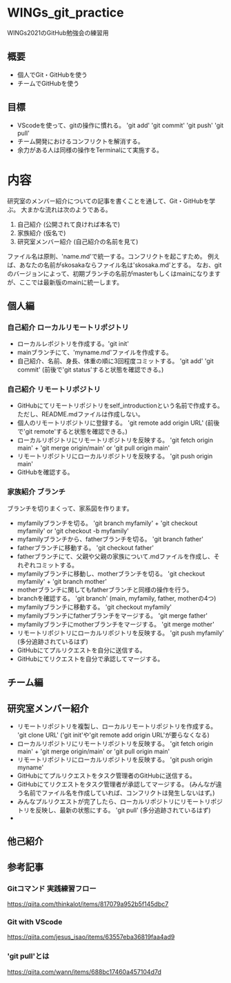 # WINGs_git_practice
WINGs2021のGitHub勉強会の練習用

## 概要
- 個人でGit・GitHubを使う
- チームでGitHubを使う

## 目標
- VScodeを使って、gitの操作に慣れる。 'git add' 'git commit' 'git push' 'git pull'
- チーム開発におけるコンフリクトを解消する。
- 余力がある人は同様の操作をTerminalにて実施する。

# 内容
研究室のメンバー紹介についての記事を書くことを通して、Git・GitHubを学ぶ。
大まかな流れは次のようである。

1. 自己紹介 (公開されて良ければ本名で)
2. 家族紹介 (仮名で)
3. 研究室メンバー紹介 (自己紹介の名前を見て)

ファイル名は原則、'name.md'で統一する。コンフリクトを起こすため。
例えば、あなたの名前がskosakaならファイル名は'skosaka.md'とする。
なお、gitのバージョンによって、初期ブランチの名前がmasterもしくはmainになりますが、ここでは最新版のmainに統一します。

## 個人編
### 自己紹介 ローカルリモートリポジトリ
- ローカルレポジトリを作成する。'git init'
- mainブランチにて、'myname.md'ファイルを作成する。
- 自己紹介、名前、身長、体重の順に3回程度コミットする。 'git add' 'git commit' (前後で'git status'すると状態を確認できる。)

### 自己紹介 リモートリポジトリ
- GitHubにてリモートリポジトリをself_introductionという名前で作成する。ただし、README.mdファイルは作成しない。
- 個人のリモートリポジトリに登録する。 'git remote add origin URL' (前後で'git remote'すると状態を確認できる。)
- ローカルリポジトリにリモートリポジトリを反映する。 'git fetch origin main' + 'git merge origin/main' or 'git pull origin main'
- リモートリポジトリにローカルリポジトリを反映する。 'git push origin main'
- GitHubを確認する。

### 家族紹介 ブランチ
ブランチを切りまくって、家系図を作ります。
- myfamilyブランチを切る。 'git branch myfamily' + 'git checkout myfamily' or 'git checkout -b myfamily'
- myfamilyブランチから、fatherブランチを切る。 'git branch father'
- fatherブランチに移動する。 'git checkout father'
- fatherブランチにて、父親や父親の家族について.mdファイルを作成し、それぞれコミットする。
- myfamilyブランチに移動し、motherブランチを切る。 'git checkout myfamily' + 'git branch mother'
- motherブランチに関してもfatherブランチと同様の操作を行う。
- branchを確認する。 'git branch' (main, myfamily, father, motherの4つ)
- myfamilyブランチに移動する。 'git checkout myfamily'
- myfamilyブランチにfatherブランチをマージする。 'git merge father'
- myfamilyブランチにmotherブランチをマージする。 'git merge mother'
- リモートリポジトリにローカルリポジトリを反映する。 'git push myfamily' (多分追跡されているはず)
- GitHubにてプルリクエストを自分に送信する。
- GitHubにてリクエストを自分で承認してマージする。

## チーム編
## 研究室メンバー紹介 
- リモートリポジトリを複製し、ローカルリモートリポジトリを作成する。 'git clone URL'  ('git init'や'git remote add origin URL'が要らなくなる)
- ローカルリポジトリにリモートリポジトリを反映する。 'git fetch origin main' + 'git merge origin/main' or 'git pull origin main'
- リモートリポジトリにローカルリポジトリを反映する。 'git push origin myname'
- GitHubにてプルリクエストをタスク管理者のGitHubに送信する。
- GitHubにてリクエストをタスク管理者が承認してマージする。 (みんなが違う名前でファイル名を作成していれば、コンフリクトは発生しないはず。)
- みんなプルリクエストが完了したら、ローカルリポジトリにリモートリポジトリを反映し、最新の状態にする。 'git pull'  (多分追跡されているはず)
- 

## 


## 他己紹介

## 参考記事
### Gitコマンド 実践練習フロー
https://qiita.com/thinkalot/items/817079a952b5f145dbc7
### Git with VScode
https://qiita.com/jesus_isao/items/63557eba36819faa4ad9
### 'git pull'とは
https://qiita.com/wann/items/688bc17460a457104d7d
